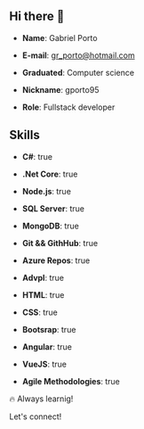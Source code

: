 ## Hi there 👋


- **Name**: Gabriel Porto

- **E-mail**: gr_porto@hotmail.com

- **Graduated**: Computer science

- **Nickname**: gporto95

- **Role**: Fullstack developer

## Skills
- **C#**: true
      
- **.Net Core**: true

- **Node.js**: true

- **SQL Server**: true

- **MongoDB**: true
      
- **Git && GithHub**: true

- **Azure Repos**: true
      
- **Advpl**: true

- **HTML**: true

- **CSS**: true

- **Bootsrap**: true
      
- **Angular**: true   

- **VueJS**: true

- **Agile Methodologies**: true
   
🔥 Always learnig!

Let's connect!
